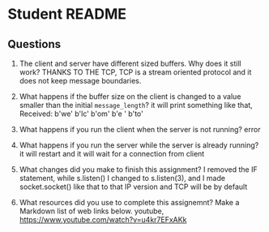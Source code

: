 # Student README

## Questions

1. The client and server have different sized buffers.  Why does it still work?
THANKS TO THE TCP, 
 TCP is a stream oriented protocol and it does not keep message boundaries.
 
2. What happens if the buffer size on the client is changed to a value smaller than the initial `message_length`?
it will print something like that,
Received:
b'we'
b'lc'
b'om'
b'e '
b'to'

3. What happens if you run the client when the server is not running? 
error

4. What happens if you run the server while the server is already running?
it will restart  and it will wait for a connection from client 

5. What changes did you make to finish this assignment?
I removed the IF statement, while s.listen() I changed to s.listen(3), and I made socket.socket() like that to that IP version and TCP will be by default

6. What resources did you use to complete this assignemnt?  Make a Markdown list of web links below.
youtube, https://www.youtube.com/watch?v=u4kr7EFxAKk